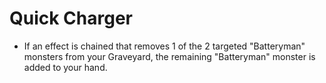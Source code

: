 # Quick Charger

*   If an effect is chained that removes 1 of the 2 targeted "Batteryman" monsters from your Graveyard, the remaining "Batteryman" monster is added to your hand.
